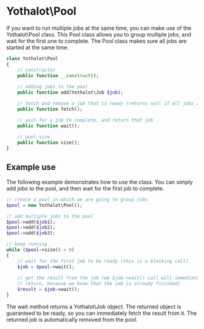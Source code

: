 # Yothalot\Pool

If you want to run multiple jobs at the same time, you can make use of the 
Yothalot\Pool class. This Pool class allows you to group multiple jobs, and 
wait for the first one to complete. The Pool class makes sure all jobs are
started at the same time.

```php
class Yothalot\Pool
{
    // constructor
    public function __construct();
    
    // adding jobs to the pool
    public function add(Yothalot\Job $job);

    // fetch and remove a job that is ready (returns null if all jobs are still running)
    public function fetch();

    // wait for a job to complete, and return that job
    public function wait();
    
    // pool size
    public function size();
}
```

## Example use

The following example demonstrates how to use the class. You can simply
add jobs to the pool, and then wait for the first job to complete.

```php
// create a pool in which we are going to group jobs
$pool = new Yothalot\Pool();

// add multiple jobs to the pool
$pool->add($job1);
$pool->add($job2);
$pool->add($job3);

// keep running
while ($pool->size() > 0)
{
    // wait for the first job to be ready (this is a blocking call)
    $job = $pool->wait();
    
    // get the result from the job (we $job->wait() call will immediately 
    // return, because we know that the job is already finished)
    $result = $job->wait();
}
```

The wait method returns a Yothalot\Job object. The returned object is guaranteed
to be ready, so you can immediately fetch the result from it. The returned job 
is automatically removed from the pool.


